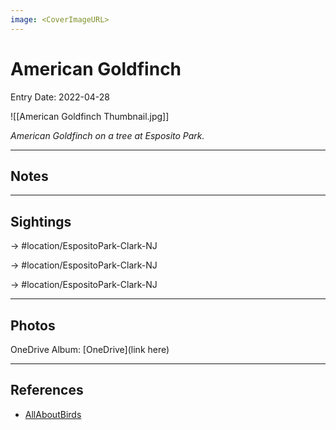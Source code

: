 ```yaml
---
image: <CoverImageURL>
---
```


# American Goldfinch
Entry Date: 2022-04-28


![[American Goldfinch Thumbnail.jpg]]

*American Goldfinch on a tree at Esposito Park.*

---------------------------------------------------------------
## Notes

---------------------------------------------------------------
## Sightings

-> #location/EspositoPark-Clark-NJ

-> #location/EspositoPark-Clark-NJ

-> #location/EspositoPark-Clark-NJ

---------------------------------------------------------------
## Photos
OneDrive Album: [OneDrive](link here)

---------------------------------------------------------------
## References
- [AllAboutBirds](https://www.allaboutbirds.org/guide/American_Goldfinch/overview)